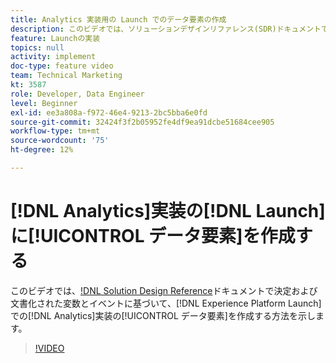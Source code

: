 ```yaml
---
title: Analytics 実装用の Launch でのデータ要素の作成
description: このビデオでは、ソリューションデザインリファレンス(SDR)ドキュメントで決定および文書化された変数とイベントに基づいて、LaunchでAnalytics実装のデータ要素を作成する方法を示します。
feature: Launchの実装
topics: null
activity: implement
doc-type: feature video
team: Technical Marketing
kt: 3587
role: Developer, Data Engineer
level: Beginner
exl-id: ee3a808a-f972-46e4-9213-2bc5bba6e0fd
source-git-commit: 32424f3f2b05952fe4df9ea91dcbe51684cee905
workflow-type: tm+mt
source-wordcount: '75'
ht-degree: 12%

---
```


# [!DNL Analytics]実装の[!DNL Launch]に[!UICONTROL データ要素]を作成する

このビデオでは、[!DNL Solution Design Reference](SDR)ドキュメントで決定および文書化された変数とイベントに基づいて、[!DNL Experience Platform Launch]での[!DNL Analytics]実装の[!UICONTROL データ要素]を作成する方法を示します。

>[!VIDEO](https://video.tv.adobe.com/v/28760/?quality=12)
